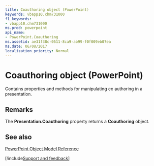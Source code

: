 ```yaml
---
title: Coauthoring object (PowerPoint)
keywords: vbapp10.chm731000
f1_keywords:
- vbapp10.chm731000
ms.prod: powerpoint
api_name:
- PowerPoint.Coauthoring
ms.assetid: ae31f38c-0511-8ca9-ab99-f0f009eb07ea
ms.date: 06/08/2017
localization_priority: Normal
---
```



# Coauthoring object (PowerPoint)

Contains properties and methods for manipulating co authoring in a presentation.


## Remarks

The  **Presentation.Coauthoring** property returns a **Coauthoring** object.


## See also


[PowerPoint Object Model Reference](overview/PowerPoint/object-model.md)

[!include[Support and feedback](~/includes/feedback-boilerplate.md)]